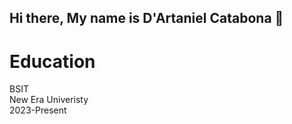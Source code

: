 ## Hi there, My name is D'Artaniel Catabona 👋
<h1>
 Education
 <br>
</h1>
 BSIT
   <br>
New Era Univeristy
   <br>
  2023-Present
